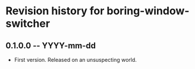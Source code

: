 # Revision history for boring-window-switcher

## 0.1.0.0  -- YYYY-mm-dd

* First version. Released on an unsuspecting world.
